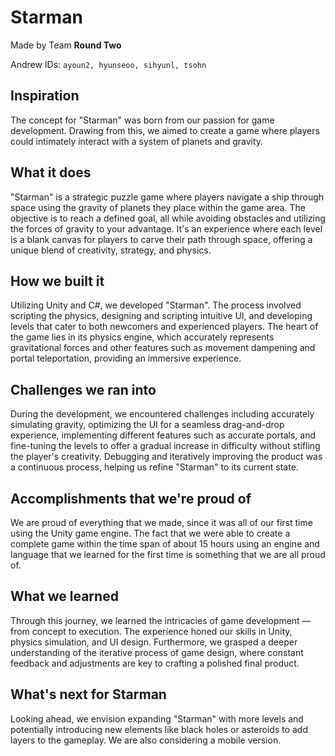 # Starman

Made by Team **Round Two**

Andrew IDs: `ayoun2, hyunseoo, sihyunl, tsohn`

## Inspiration

The concept for "Starman" was born from our passion for game development. Drawing from this, we aimed to create a game where players could intimately interact with a system of planets and gravity.

## What it does

"Starman" is a strategic puzzle game where players navigate a ship through space using the gravity of planets they place within the game area. The objective is to reach a defined goal, all while avoiding obstacles and utilizing the forces of gravity to your advantage. It's an experience where each level is a blank canvas for players to carve their path through space, offering a unique blend of creativity, strategy, and physics.

## How we built it

Utilizing Unity and C#, we developed "Starman". The process involved scripting the physics, designing and scripting intuitive UI, and developing levels that cater to both newcomers and experienced players. The heart of the game lies in its physics engine, which accurately represents gravitational forces and other features such as movement dampening and portal teleportation, providing an immersive experience.

## Challenges we ran into

During the development, we encountered challenges including accurately simulating gravity, optimizing the UI for a seamless drag-and-drop experience, implementing different features such as accurate portals, and fine-tuning the levels to offer a gradual increase in difficulty without stifling the player's creativity. Debugging and iteratively improving the product was a continuous process, helping us refine "Starman" to its current state.

## Accomplishments that we're proud of

We are proud of everything that we made, since it was all of our first time using the Unity game engine. The fact that we were able to create a complete game within the time span of about 15 hours using an engine and language that we learned for the first time is something that we are all proud of.

## What we learned

Through this journey, we learned the intricacies of game development — from concept to execution. The experience honed our skills in Unity, physics simulation, and UI design. Furthermore, we grasped a deeper understanding of the iterative process of game design, where constant feedback and adjustments are key to crafting a polished final product.

## What's next for Starman

Looking ahead, we envision expanding "Starman" with more levels and potentially introducing new elements like black holes or asteroids to add layers to the gameplay. We are also considering a mobile version.
